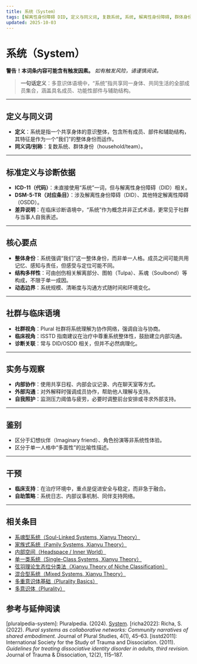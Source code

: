 ```yaml
---
title: 系统（System）
tags: [解离性身份障碍 DID, 定义与同义词, 复数系统, 系统, 解离性身份障碍, 群体身份, 诊断关联, 系统体验与机制]
updated: 2025-10-03
---
```


# 系统（System）

**警告！本词条内容可能含有触发因素。**
*如有触发风险，请谨慎阅读。*

> **一句话定义**：多意识体语境中，“系统”指共享同一身体、共同生活的全部成员集合，涵盖具名成员、功能性部件与辅助结构。

---

## 定义与同义词

- **定义**：系统是指一个共享身体的意识整体，包含所有成员、部件和辅助结构，其特征是作为一个“我们”的整体身份而运作。
- **同义词/别称**：复数系统、群体身份（household/team）。

---

## 标准定义与诊断依据

- **ICD-11（代码）**：未直接使用“系统”一词，但与解离性身份障碍（DID）相关。
- **DSM-5-TR（对应条目）**：涉及解离性身份障碍（DID）、其他特定解离性障碍（OSDD）。
- **差异说明**：在临床诊断语境中，“系统”作为概念并非正式术语，更常见于社群与当事人自我表述。

---

## 核心要点

- **整体身份**：系统强调“我们”这一整体身份，而非单一人格。成员之间可能共用记忆、感知与责任，但感受与定位可能不同。
- **结构多样性**：可由创伤相关解离部分、图帕（Tulpa）、系魂（Soulbond）等构成，不限于单一成因。
- **动态边界**：系统规模、清晰度与沟通方式随时间和环境变化。

---

## 社群与临床语境

- **社群视角**：Plural 社群将系统理解为协作网络，强调自治与协商。
- **临床视角**：ISSTD 指南建议在治疗中尊重系统整体性，鼓励建立内部沟通。
- **诊断关联**：常与 DID/OSDD 相关，但并不必然病理化。

---

## 实务与观察

- **内部协作**：使用共享日程、内部会议记录、内在聊天室等方式。
- **外部沟通**：对外解释时强调成员协作，帮助他人理解与支持。
- **自我照护**：监测压力阈值与疲劳，必要时调整前台安排或寻求外部支持。

---

## 鉴别

- 区分于幻想伙伴（Imaginary friend）、角色扮演等非系统性体验。
- 区分于单一人格中“多面性”的比喻性描述。

---

## 干预

- **临床支持**：在治疗环境中，重点是促进安全与稳定，而非急于融合。
- **自助策略**：系统日志、内部议事机制、同伴支持网络。

---

## 相关条目

- [系魂型系统（Soul-Linked Systems, Xianyu Theory）](/entries/Soul-Linked-Systems-Xianyu.md)
- [家族式系统（Family Systems, Xianyu Theory）](/entries/Family-Systems-Xianyu.md)
- [内部空间（Headspace / Inner World）](/entries/Headspace-Inner-World.md)
- [单一类系统（Single-Class Systems, Xianyu Theory）](/entries/Single-Class-Systems-Xianyu.md)
- [弦羽理论生态位分类法（Xianyu Theory of Niche Classification）](/entries/Xianyu-Theory-Niche-Classification.md)
- [混合型系统（Mixed Systems, Xianyu Theory）](/entries/Mixed-Systems-Xianyu.md)
- [多重意识体基础（Plurality Basics）](/entries/Plurality-Basics.md)
- [多意识体（Plurality）](/entries/Plurality.md)

## 参考与延伸阅读

[pluralpedia-system]: Pluralpedia. (2024). [System](https://pluralpedia.org/w/System).
[richa2022]: Richa, S. (2022). *Plural systems as collaborative networks: Community narratives of shared embodiment.* Journal of Plural Studies, 4(1), 45–63.
[isstd2011]: International Society for the Study of Trauma and Dissociation. (2011). *Guidelines for treating dissociative identity disorder in adults, third revision.* Journal of Trauma & Dissociation, 12(2), 115–187.
